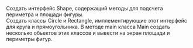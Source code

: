 Создать интерфейс Shape, содержащий методы для подсчета периметра и площади фигуры.  
Создать классы Circle и Rectangle, имплементирующие этот интерфейс для круга и прямоугольника.
В методе main класса Main создать несколько обьектов этих классов и вывести на экран площади и периметры фигур. 

